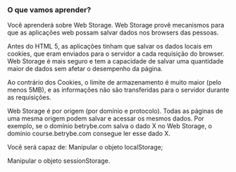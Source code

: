 ### O que vamos aprender?
Você aprenderá sobre Web Storage. Web Storage provê mecanismos para que as aplicações web possam salvar dados nos browsers das pessoas.

Antes do HTML 5, as aplicações tinham que salvar os dados locais em cookies, que eram enviados para o servidor a cada requisição do browser. Web Storage é mais seguro e tem a capacidade de salvar uma quantidade maior de dados sem afetar o desempenho da página.

Ao contrário dos Cookies, o limite de armazenamento é muito maior (pelo menos 5MB), e as informações não são transferidas para o servidor durante as requisições.

Web Storage é por origem (por domínio e protocolo). Todas as páginas de uma mesma origem podem salvar e acessar os mesmos dados. Por exemplo, se o domínio betrybe.com salva o dado X no Web Storage, o domínio course.betrybe.com consegue ler esse dado X.

Você será capaz de:
Manipular o objeto localStorage;

Manipular o objeto sessionStorage.


